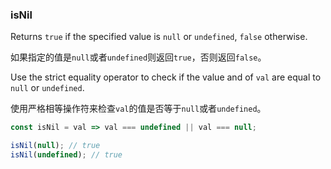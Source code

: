### isNil

Returns `true` if the specified value is `null` or `undefined`, `false` otherwise.

如果指定的值是`null`或者`undefined`则返回`true`，否则返回`false`。

Use the strict equality operator to check if the value and of `val` are equal to `null` or `undefined`.

使用严格相等操作符来检查`val`的值是否等于`null`或者`undefined`。

```js
const isNil = val => val === undefined || val === null;
```

```js
isNil(null); // true
isNil(undefined); // true
```
